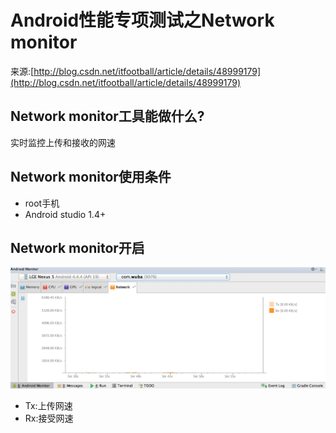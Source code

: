 # Android性能专项测试之Network monitor

来源:[http://blog.csdn.net/itfootball/article/details/48999179](http://blog.csdn.net/itfootball/article/details/48999179)

## Network monitor工具能做什么?

实时监控上传和接收的网速

## Network monitor使用条件

* root手机
* Android studio 1.4+

## Network monitor开启

![](2/1.png)

* Tx:上传网速 
* Rx:接受网速